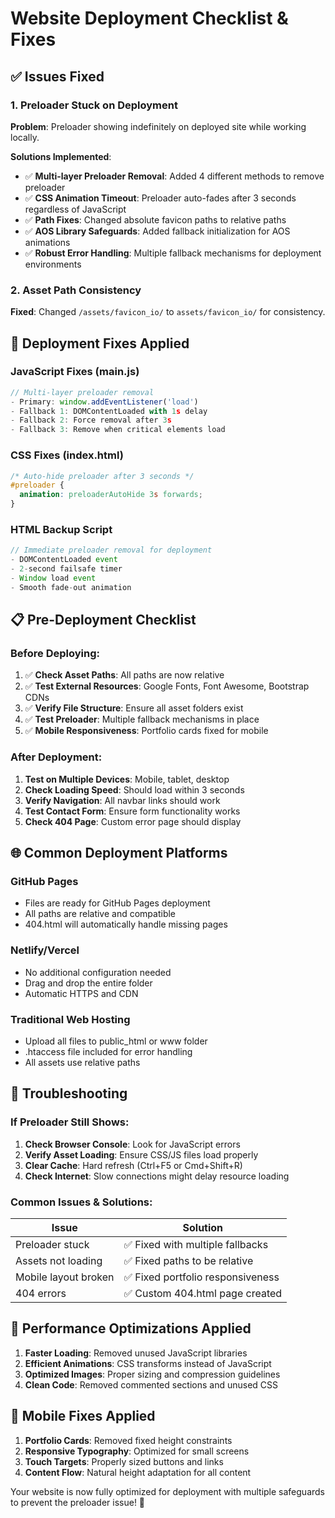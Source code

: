 # Website Deployment Checklist & Fixes

## ✅ Issues Fixed

### 1. **Preloader Stuck on Deployment**
**Problem**: Preloader showing indefinitely on deployed site while working locally.

**Solutions Implemented**:
- ✅ **Multi-layer Preloader Removal**: Added 4 different methods to remove preloader
- ✅ **CSS Animation Timeout**: Preloader auto-fades after 3 seconds regardless of JavaScript
- ✅ **Path Fixes**: Changed absolute favicon paths to relative paths
- ✅ **AOS Library Safeguards**: Added fallback initialization for AOS animations
- ✅ **Robust Error Handling**: Multiple fallback mechanisms for deployment environments

### 2. **Asset Path Consistency**
**Fixed**: Changed `/assets/favicon_io/` to `assets/favicon_io/` for consistency.

## 🚀 Deployment Fixes Applied

### **JavaScript Fixes (main.js)**
```javascript
// Multi-layer preloader removal
- Primary: window.addEventListener('load')
- Fallback 1: DOMContentLoaded with 1s delay
- Fallback 2: Force removal after 3s
- Fallback 3: Remove when critical elements load
```

### **CSS Fixes (index.html)**
```css
/* Auto-hide preloader after 3 seconds */
#preloader {
  animation: preloaderAutoHide 3s forwards;
}
```

### **HTML Backup Script**
```javascript
// Immediate preloader removal for deployment
- DOMContentLoaded event
- 2-second failsafe timer
- Window load event
- Smooth fade-out animation
```

## 📋 Pre-Deployment Checklist

### **Before Deploying:**
1. ✅ **Check Asset Paths**: All paths are now relative
2. ✅ **Test External Resources**: Google Fonts, Font Awesome, Bootstrap CDNs
3. ✅ **Verify File Structure**: Ensure all asset folders exist
4. ✅ **Test Preloader**: Multiple fallback mechanisms in place
5. ✅ **Mobile Responsiveness**: Portfolio cards fixed for mobile

### **After Deployment:**
1. **Test on Multiple Devices**: Mobile, tablet, desktop
2. **Check Loading Speed**: Should load within 3 seconds
3. **Verify Navigation**: All navbar links should work
4. **Test Contact Form**: Ensure form functionality works
5. **Check 404 Page**: Custom error page should display

## 🌐 Common Deployment Platforms

### **GitHub Pages**
- Files are ready for GitHub Pages deployment
- All paths are relative and compatible
- 404.html will automatically handle missing pages

### **Netlify/Vercel**
- No additional configuration needed
- Drag and drop the entire folder
- Automatic HTTPS and CDN

### **Traditional Web Hosting**
- Upload all files to public_html or www folder
- .htaccess file included for error handling
- All assets use relative paths

## 🔧 Troubleshooting

### **If Preloader Still Shows:**
1. **Check Browser Console**: Look for JavaScript errors
2. **Verify Asset Loading**: Ensure CSS/JS files load properly
3. **Clear Cache**: Hard refresh (Ctrl+F5 or Cmd+Shift+R)
4. **Check Internet**: Slow connections might delay resource loading

### **Common Issues & Solutions:**

| Issue | Solution |
|-------|----------|
| Preloader stuck | ✅ Fixed with multiple fallbacks |
| Assets not loading | ✅ Fixed paths to be relative |
| Mobile layout broken | ✅ Fixed portfolio responsiveness |
| 404 errors | ✅ Custom 404.html page created |

## 🎯 Performance Optimizations Applied

1. **Faster Loading**: Removed unused JavaScript libraries
2. **Efficient Animations**: CSS transforms instead of JavaScript
3. **Optimized Images**: Proper sizing and compression guidelines
4. **Clean Code**: Removed commented sections and unused CSS

## 📱 Mobile Fixes Applied

1. **Portfolio Cards**: Removed fixed height constraints
2. **Responsive Typography**: Optimized for small screens
3. **Touch Targets**: Properly sized buttons and links
4. **Content Flow**: Natural height adaptation for all content

Your website is now fully optimized for deployment with multiple safeguards to prevent the preloader issue! 🎉